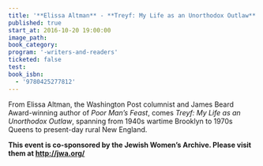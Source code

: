 ```yaml
---
title: '**Elissa Altman** - **Treyf: My Life as an Unorthodox Outlaw**'
published: true
start_at: 2016-10-20 19:00:00
image_path:
book_category:
program: '-writers-and-readers'
ticketed: false
test:
book_isbn:
  - '9780425277812'
---
```



From Elissa Altman, the Washington Post columnist and James Beard Award-winning author of *Poor Man’s Feast*, comes *Treyf: My Life as an Unorthodox Outlaw*, spanning from 1940s wartime Brooklyn to 1970s Queens to present-day rural New England.

**This event is co-sponsored by the Jewish Women’s Archive. Please visit them at http://jwa.org/**